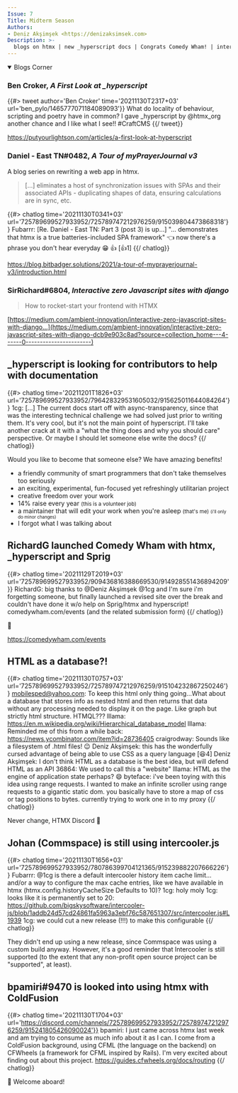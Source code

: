 ```yaml
---
Issue: 7
Title: Midterm Season
Authors:
- Deniz Akşimşek <https://denizaksimsek.com>
Description: >-
  blogs on htmx | new _hyperscript docs | Congrats Comedy Wham! | intercooler into 2022 | and more!
---
```



<details open class="blogs-corner">

<summary>Blogs Corner</summary>


### Ben Croker, <cite>A First Look at _hyperscript</cite>

{{#> tweet author='Ben Croker' time='20211130T2317+03' url='ben_pylo/1465777071184089093'}}
What do locality of behaviour, scripting and poetry have in common? I gave
_hyperscript by @htmx_org another chance and I like what I see!! #CraftCMS
{{/ tweet}}

<https://putyourlightson.com/articles/a-first-look-at-hyperscript>


### Daniel - East TN#0482, <cite>A Tour of myPrayerJournal v3</cite>

A blog series on rewriting a web app in htmx.

> [...] eliminates a host of synchronization issues with SPAs and their
> associated APIs - duplicating shapes of data, ensuring calculations are in
> sync, etc.

{{#> chatlog time='20211130T0341+03' url='725789699527933952/725789747212976259/915039804473868318'}}
Fubarrr: [Re. Daniel - East TN: Part 3 (post 3) is up...]
  "...  demonstrates that htmx is a true batteries-included SPA framework" 👈
  now there's a phrase you don't hear everyday 😁 👍 [👍1]
{{/ chatlog}}

<https://blog.bitbadger.solutions/2021/a-tour-of-myprayerjournal-v3/introduction.html>


### SirRichard#6804, <cite>Interactive zero Javascript sites with django</cite>

> How to rocket-start your frontend with HTMX

[https://medium.com/ambient-innovation/interactive-zero-javascript-sites-with-django...](https://medium.com/ambient-innovation/interactive-zero-javascript-sites-with-django-dcb9e903c8ad?source=collection_home---4------0-----------------------)

</details>


## _hyperscript is looking for contributors to help with documentation

{{#> chatlog time='20211201T1826+03' url='725789699527933952/796428329531605032/915625011644084264'}}
1cg: [...] The current docs start off with async-transparency, since that was
  the interesting technical challenge we had solved just prior to writing them.
  It's very cool, but it's not the main point of hyperscript. I'll take another
  crack at it with a "what the thing does and why you should care" perspective.
  Or maybe I should let someone else write the docs?
{{/ chatlog}}

Would you like to become that someone else? We have amazing benefits!

- a friendly community of smart programmers that don't take themselves too
  seriously
- an exciting, experimental, fun-focused yet refreshingly utilitarian project
- creative freedom over your work
- 14% raise every year <small>(this is a volunteer job)</small>
- a maintainer that will edit your work when you're asleep <small>(that's me)
  <small>(i'll only do minor changes)</small></small>
- I forgot what I was talking about


## RichardG launched Comedy Wham with htmx, _hyperscript and Sprig

{{#> chatlog time='20211129T2019+03' url='725789699527933952/909436816388669530/914928551436894209'}}
RichardG: big thanks to @Deniz Akşimşek @1cg and I'm sure i'm forgetting
  someone, but finally launched a revised site over the break and couldn't have
  done it w/o help on Sprig/htmx and hyperscript! comedywham.com/events (and
  the related submission form)
{{/ chatlog}}

💙

<https://comedywham.com/events>


## HTML as a database?!

{{#> chatlog time='20211130T0757+03' url='725789699527933952/725789747212976259/915104232867250246'}}
mobilesped@yahoo.com: To keep this html only thing going...What about a
  database that stores info as nested html and then returns that data without
  any processing needed to display it on the page. Like graph but strictly html
  structure. HTMQL???
lllama: https://en.m.wikipedia.org/wiki/Hierarchical_database_model
lllama: Reminded me of this from a while back: https://news.ycombinator.com/item?id=28736405
craigrodway: Sounds like a filesystem of .html files! 😉
Deniz Akşimşek: this has the wonderfully cursed advantage of being able to use
  CSS as a query language [😆4]
Deniz Akşimşek: I don't think HTML as a database is the best idea, but will
  defend HTML as an API
36864: We used to call this a "website"
lllama: HTML as the engine of application state perhaps? 😄
byteface: i've been toying with this idea using range requests. I wanted to
  make an infinite scroller using range requests to a gigantic static dom. you
  basically have to store a map of css or tag positions to bytes. currently
  trying to work one in to my proxy
{{/ chatlog}}

Never change, HTMX Discord 💙


## Johan (Commspace) is still using intercooler.js

{{#> chatlog time='20211130T1656+03' url='725789699527933952/780786399704121365/915239882207666226'}}
Fubarrr: @1cg is there a default intercooler history item cache limit... and/or
  a way to configure the max cache entries, like we have available in htmx
  (htmx.config.historyCacheSize Defaults to 10)?
1cg: holy moly
1cg: looks like it is permanently set to 20: https://github.com/bigskysoftware/intercooler-js/blob/1addb24d57cd24861fa5963a3ebf76c587651307/src/intercooler.js#L1939
1cg: we could cut a new release (!!!) to make this configurable
{{/ chatlog}}

They didn't end up using a new release, since Commspace was using a custom
build anyway. However, it's a good reminder that Intercooler is still supported
(to the extent that any non-profit open source project can be "supported", at
least).


## bpamiri#9470 is looked into using htmx with ColdFusion

{{#> chatlog time='20211130T1704+03' url='https://discord.com/channels/725789699527933952/725789747212976259/915241805426090024'}}
bpamiri: I just came across htmx last week and am trying to consume as much
  info about it as I can. I come from a ColdFusion background, using CFML (the
  language on the backend) on CFWheels (a framework for CFML inspired by
  Rails). I'm very excited about finding out about this project.
  <https://guides.cfwheels.org/docs/routing>
{{/ chatlog}}

💙 Welcome aboard!

